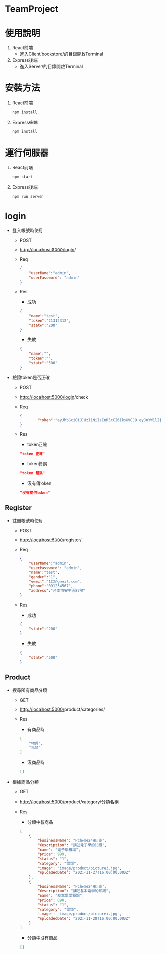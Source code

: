 # TeamProject

# 使用說明

1. React前端
    - 進入Client/bookstore/的目錄開啟Terminal
2. Express後端
    - 進入Server/的目錄開啟Terminal

# 安裝方法

1. React前端
    
    ```bash
    npm install
    ```
    
2. Express後端
    
    ```bash
    npm install
    ```
    

# 運行伺服器

1. React前端
    
    ```bash
    npm start
    ```
    
2. Express後端
    
    ```bash
    npm run server
    ```
    

# login

- 登入帳號時使用
    - POST
    - [http://localhost:5000/login](http://localhost:5000/login)/
    - Req
        
        ```json
        {
            "userName":"admin",
            "userPassword": "admin"
        }
        ```
        
    - Res
        - 成功
        
        ```json
        {
            "name":"test",
            "token":"21312312",
            "state":"200"
        }
        ```
        
        - 失敗
        
        ```json
        {
            "name":"",
            "token":"",
            "state":"500"
        }
        ```

- 驗證token是否正確
    - POST
    - [http://localhost:5000/login](http://localhost:5000/login)/check
    - Req
        
        ```json
        {
        		"token":"eyJhbGciOiJIUzI1NiIsInR5cCI6IkpXVCJ9.eyJuYW1lIjoiam9zZXBoIiwidXNlck5hbWUiOiJkYW5kaW5wb3dlcjEyMyIsImVtYWlsIjoidG9taG90MjQ2QGdtYWlsLmNvbSIsImlhdCI6MTYzODI4OTU4NCwiZXhwIjoxNjM4Mzc1OTg0fQ.T554S5M_JRFSXmnao8O0ctH3l6ktXNj_zRE7zlPd8h4"
        }
        ```
        
    - Res
        - token正確
        
        ```json
        "token 正確"
        ```
        
        - token錯誤
        
        ```json
        "token 錯誤"
        ```
        
        - 沒有傳token
        
        ```json
        "沒有提供token"
        ```
        

## Register

- 註冊帳號時使用
    - POST
    - [http://localhost:5000/](http://localhost:5000/login)register/
    - Req
        
        ```json
        {
            "userName":"admin",
            "userPassword": "admin",
            "name":"test",
            "gender":"1",
            "email":"123@gmail.com",
            "phone":"091234567",
            "address":"台南市安平區87號"
        }
        ```
        
    - Res
        - 成功
        
        ```json
        {
            "state":"200"
        }
        ```
        
        - 失敗
        
        ```json
        {
            "state":"500"
        }
        ```
        

## Product

- 搜尋所有商品分類
    - GET
    - [http://localhost:5000/](http://localhost:5000/login)product/categories/
        
        
    - Res
        - 有商品時
        
        ```json
        [
            "物理",
            "電類"
        ]
        ```
        
        - 沒商品時
        
        ```json
        []
        ```
        
- 根據商品分類
    - GET
    - [http://localhost:5000/](http://localhost:5000/login)product/category/分類名稱
    - Res
        - 分類中有商品
        
        ```json
        [
            {
                "businessName": "Pchome24H店家",
                "description": "講述電子學的知識",
                "name": "電子學概論",
                "price": 999,
                "status": "1",
                "category": "電類",
                "image": "image/product/picture3.jpg",
                "uploadedDate": "2021-11-27T16:00:00.000Z"
            },
            {
                "businessName": "Pchome24H店家",
                "description": "講述基本電學的知識",
                "name": "基本電學概論",
                "price": 890,
                "status": "1",
                "category": "電類",
                "image": "image/product/picture1.jpg",
                "uploadedDate": "2021-11-28T16:00:00.000Z"
            }
        ]
        ```
        
        - 分類中沒有商品
        
        ```json
        []
        ```
